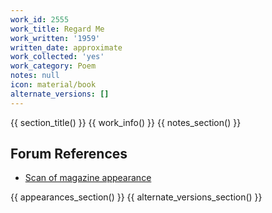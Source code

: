 ```yaml
---
work_id: 2555
work_title: Regard Me
work_written: '1959'
written_date: approximate
work_collected: 'yes'
work_category: Poem
notes: null
icon: material/book
alternate_versions: []
---
```


{{ section_title() }}
{{ work_info() }}
{{ notes_section() }}
## Forum References
- [Scan of magazine appearance](https://bukowskiforum.com/threads/i-taste-the-ashes-of-your-death-nomad-1959.56/#post-155950)

{{ appearances_section() }}
{{ alternate_versions_section() }}
